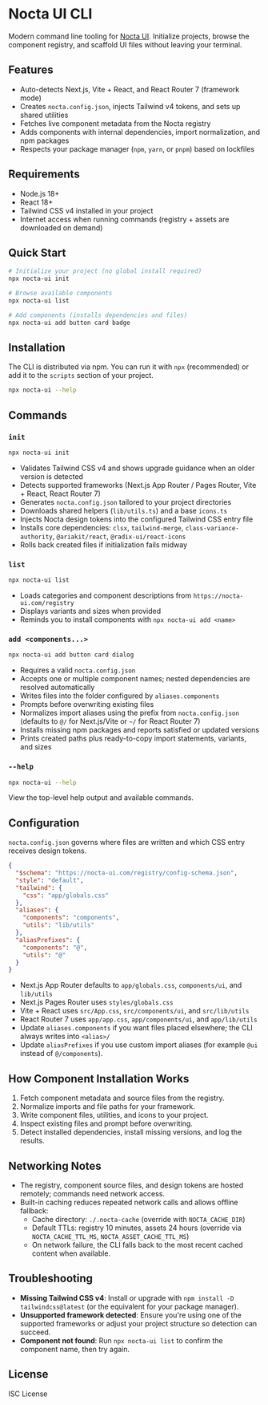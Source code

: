# Nocta UI CLI

Modern command line tooling for [Nocta UI](https://github.com/66HEX/nocta-ui). Initialize projects, browse the component registry, and scaffold UI files without leaving your terminal.

## Features
- Auto-detects Next.js, Vite + React, and React Router 7 (framework mode)
- Creates `nocta.config.json`, injects Tailwind v4 tokens, and sets up shared utilities
- Fetches live component metadata from the Nocta registry
- Adds components with internal dependencies, import normalization, and npm packages
- Respects your package manager (`npm`, `yarn`, or `pnpm`) based on lockfiles

## Requirements
- Node.js 18+
- React 18+
- Tailwind CSS v4 installed in your project
- Internet access when running commands (registry + assets are downloaded on demand)

## Quick Start
```bash
# Initialize your project (no global install required)
npx nocta-ui init

# Browse available components
npx nocta-ui list

# Add components (installs dependencies and files)
npx nocta-ui add button card badge
```

## Installation
The CLI is distributed via npm. You can run it with `npx` (recommended) or add it to the `scripts` section of your project.
```bash
npx nocta-ui --help
```

## Commands

### `init`
```bash
npx nocta-ui init
```
- Validates Tailwind CSS v4 and shows upgrade guidance when an older version is detected
- Detects supported frameworks (Next.js App Router / Pages Router, Vite + React, React Router 7)
- Generates `nocta.config.json` tailored to your project directories
- Downloads shared helpers (`lib/utils.ts`) and a base `icons.ts`
- Injects Nocta design tokens into the configured Tailwind CSS entry file
- Installs core dependencies: `clsx`, `tailwind-merge`, `class-variance-authority`, `@ariakit/react`, `@radix-ui/react-icons`
- Rolls back created files if initialization fails midway

### `list`
```bash
npx nocta-ui list
```
- Loads categories and component descriptions from `https://nocta-ui.com/registry`
- Displays variants and sizes when provided
- Reminds you to install components with `npx nocta-ui add <name>`

### `add <components...>`
```bash
npx nocta-ui add button card dialog
```
- Requires a valid `nocta.config.json`
- Accepts one or multiple component names; nested dependencies are resolved automatically
- Writes files into the folder configured by `aliases.components`
- Prompts before overwriting existing files
- Normalizes import aliases using the prefix from `nocta.config.json` (defaults to `@/` for Next.js/Vite or `~/` for React Router 7)
- Installs missing npm packages and reports satisfied or updated versions
- Prints created paths plus ready-to-copy import statements, variants, and sizes

### `--help`
```bash
npx nocta-ui --help
```
View the top-level help output and available commands.

## Configuration
`nocta.config.json` governs where files are written and which CSS entry receives design tokens.

```json
{
  "$schema": "https://nocta-ui.com/registry/config-schema.json",
  "style": "default",
  "tailwind": {
    "css": "app/globals.css"
  },
  "aliases": {
    "components": "components",
    "utils": "lib/utils"
  },
  "aliasPrefixes": {
    "components": "@",
    "utils": "@"
  }
}
```
- Next.js App Router defaults to `app/globals.css`, `components/ui`, and `lib/utils`
- Next.js Pages Router uses `styles/globals.css`
- Vite + React uses `src/App.css`, `src/components/ui`, and `src/lib/utils`
- React Router 7 uses `app/app.css`, `app/components/ui`, and `app/lib/utils`
- Update `aliases.components` if you want files placed elsewhere; the CLI always writes into `<alias>/`
- Update `aliasPrefixes` if you use custom import aliases (for example `@ui` instead of `@/components`).

## How Component Installation Works
1. Fetch component metadata and source files from the registry.
2. Normalize imports and file paths for your framework.
3. Write component files, utilities, and icons to your project.
4. Inspect existing files and prompt before overwriting.
5. Detect installed dependencies, install missing versions, and log the results.

## Networking Notes
- The registry, component source files, and design tokens are hosted remotely; commands need network access.
- Built-in caching reduces repeated network calls and allows offline fallback:
  - Cache directory: `./.nocta-cache` (override with `NOCTA_CACHE_DIR`)
  - Default TTLs: registry 10 minutes, assets 24 hours (override via `NOCTA_CACHE_TTL_MS`, `NOCTA_ASSET_CACHE_TTL_MS`)
  - On network failure, the CLI falls back to the most recent cached content when available.

## Troubleshooting
- **Missing Tailwind CSS v4**: Install or upgrade with `npm install -D tailwindcss@latest` (or the equivalent for your package manager).
- **Unsupported framework detected**: Ensure you're using one of the supported frameworks or adjust your project structure so detection can succeed.
- **Component not found**: Run `npx nocta-ui list` to confirm the component name, then try again.

## License
ISC License
